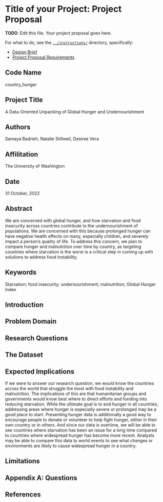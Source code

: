 # Title of your Project: Project Proposal 

**TODO**: Edit this file. Your project proposal goes here.

For what to do, see the [`../instructions/`](../instructions/) directory, specifically: 

* [Design Brief](../instructions/project-design-brief.pdf)
* [Project Proposal Requirements](../instructions/p01-proposal-requirements.md)

## Code Name
country_hunger
## Project Title
A Data-Oriented Unpacking of Global Hunger and Undernourishment
## Authors
Samaya Badrieh, Natalie Stillwell, Desiree Vera
## Affilitation
The University of Washington
## Date
31 October, 2022
## Abstract
We are concerned with global hunger, and how starvation and food insecurity across countries contribute to the undernourishment of populations. We are concerned with this because prolonged hunger can have negative health effects on many, especially children, and severely impact a person’s quality of life. To address this concern, we plan to compare hunger and malnutrition over time by country, as targeting countries where starvation is the worst is a critical step in coming up with solutions to address food instability.
## Keywords
Starvation; food insecurity; undernourishment; malnutrition; Global Hunger Index
## Introduction

## Problem Domain

## Research Questions

## The Dataset

## Expected Implications
If we were to answer our research question, we would know the countries across the world that struggle the most with food instability and malnutrition. The implications of this are that humanitarian groups and governments would know best where to direct efforts and funding into reducing starvation. While the ultimate goal is to end hunger in all countries, addressing areas where hunger is especially severe or prolonged may be a good place to start. Presenting hunger data is additionally a good way to encourage people to donate or volunteer to help fight hunger, either in their own country or in others. And since our data is overtime, we will be able to see countries where starvation has been an issue for a long time compared to countries where widespread hunger has become more recent. Analysts may be able to compare this data to world events to see what changes or environments are likely to cause widespread hunger in a country. 
## Limitations

## Appendix A: Questions

## References
